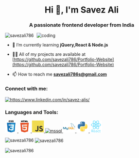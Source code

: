 <h1 align="center">Hi 👋, I'm Savez Ali</h1>
<h3 align="center">A passionate frontend developer from India</h3>

<img align="right" alt="coding" width="400" src="https://www.google.com/url?sa=i&url=https%3A%2F%2Fgithub.com%2Frudrabarad%2FGifs&psig=AOvVaw0iNLppkGU0U4mfScdAvc8h&ust=1755699598337000&source=images&cd=vfe&opi=89978449&ved=0CBEQjRxqFwoTCJDRkfOIl48DFQAAAAAdAAAAABAE.gif">

<p align="left"> <img src="https://komarev.com/ghpvc/?username=savezali786&label=Profile%20views&color=0e75b6&style=flat" alt="savezali786" /> </p>

- 🌱 I’m currently learning **jQuery,React & Node.js**

- 👨‍💻 All of my projects are available at [https://github.com/savezali786/Portfolio-Website](https://github.com/savezali786/Portfolio-Website)

- 📫 How to reach me **savezali786s@gmail.com**

<h3 align="left">Connect with me:</h3>
<p align="left">
<a href="https://linkedin.com/in/https://www.linkedin.com/in/savez-alis/" target="blank"><img align="center" src="https://raw.githubusercontent.com/rahuldkjain/github-profile-readme-generator/master/src/images/icons/Social/linked-in-alt.svg" alt="https://www.linkedin.com/in/savez-alis/" height="30" width="40" /></a>
</p>

<h3 align="left">Languages and Tools:</h3>
<p align="left"> <a href="https://www.w3schools.com/css/" target="_blank" rel="noreferrer"> <img src="https://raw.githubusercontent.com/devicons/devicon/master/icons/css3/css3-original-wordmark.svg" alt="css3" width="40" height="40"/> </a> <a href="https://www.w3.org/html/" target="_blank" rel="noreferrer"> <img src="https://raw.githubusercontent.com/devicons/devicon/master/icons/html5/html5-original-wordmark.svg" alt="html5" width="40" height="40"/> </a> <a href="https://developer.mozilla.org/en-US/docs/Web/JavaScript" target="_blank" rel="noreferrer"> <img src="https://raw.githubusercontent.com/devicons/devicon/master/icons/javascript/javascript-original.svg" alt="javascript" width="40" height="40"/> </a> <a href="https://www.microsoft.com/en-us/sql-server" target="_blank" rel="noreferrer"> <img src="https://www.svgrepo.com/show/303229/microsoft-sql-server-logo.svg" alt="mssql" width="40" height="40"/> </a> <a href="https://www.mysql.com/" target="_blank" rel="noreferrer"> <img src="https://raw.githubusercontent.com/devicons/devicon/master/icons/mysql/mysql-original-wordmark.svg" alt="mysql" width="40" height="40"/> </a> <a href="https://www.python.org" target="_blank" rel="noreferrer"> <img src="https://raw.githubusercontent.com/devicons/devicon/master/icons/python/python-original.svg" alt="python" width="40" height="40"/> </a> <a href="https://reactjs.org/" target="_blank" rel="noreferrer"> <img src="https://raw.githubusercontent.com/devicons/devicon/master/icons/react/react-original-wordmark.svg" alt="react" width="40" height="40"/> </a> </p>

<p><img align="left" src="https://github-readme-stats.vercel.app/api/top-langs?username=savezali786&show_icons=true&locale=en&layout=compact" alt="savezali786" /></p>

<p>&nbsp;<img align="center" src="https://github-readme-stats.vercel.app/api?username=savezali786&show_icons=true&locale=en" alt="savezali786" /></p>

<p><img align="center" src="https://github-readme-streak-stats.herokuapp.com/?user=savezali786&" alt="savezali786" /></p>
